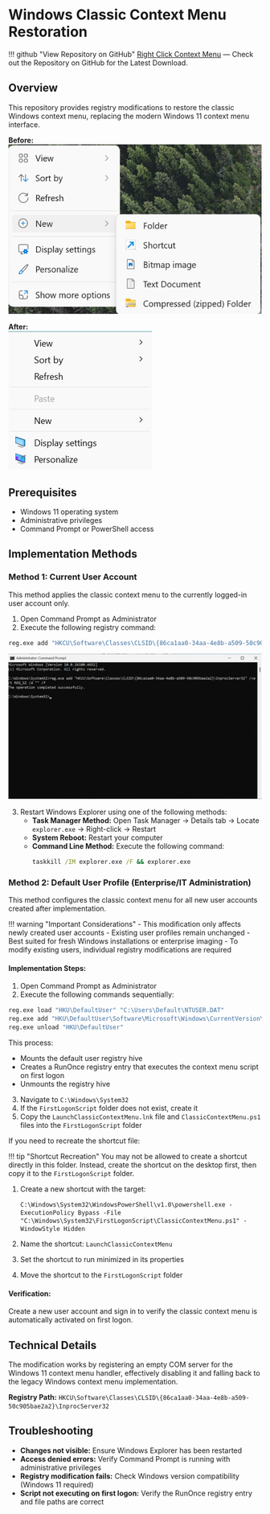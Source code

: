 # Windows Classic Context Menu Restoration

!!! github "View Repository on GitHub"
    [Right Click Context Menu](https://github.com/ConglomoUS/Right_Click_Context_Menu) — Check out the Repository on GitHub for the Latest Download.

## Overview

This repository provides registry modifications to restore the classic Windows context menu, replacing the modern Windows 11 context menu interface.

**Before:**  
![Modern Context Menu](Readme_Assets/ModernContext.png)

**After:**  
![Classic Context Menu](Readme_Assets/ClassicContext.png)

## Prerequisites

- Windows 11 operating system
- Administrative privileges
- Command Prompt or PowerShell access

## Implementation Methods

### Method 1: Current User Account

This method applies the classic context menu to the currently logged-in user account only.

1. Open Command Prompt as Administrator
2. Execute the following registry command:

```cmd
reg.exe add "HKCU\Software\Classes\CLSID\{86ca1aa0-34aa-4e8b-a509-50c905bae2a2}\InprocServer32" /ve /t REG_SZ /d "" /f
```

![Command Prompt Execution](Readme_Assets/cmdpromptHKCU.png)

3. Restart Windows Explorer using one of the following methods:
   - **Task Manager Method:** Open Task Manager → Details tab → Locate `explorer.exe` → Right-click → Restart
   - **System Reboot:** Restart your computer
   - **Command Line Method:** Execute the following command:
     ```cmd
     taskkill /IM explorer.exe /F && explorer.exe
     ```

### Method 2: Default User Profile (Enterprise/IT Administration)

This method configures the classic context menu for all new user accounts created after implementation.

!!! warning "Important Considerations"
    - This modification only affects newly created user accounts
    - Existing user profiles remain unchanged
    - Best suited for fresh Windows installations or enterprise imaging
    - To modify existing users, individual registry modifications are required

#### Implementation Steps:

1. Open Command Prompt as Administrator
2. Execute the following commands sequentially:

```cmd
reg.exe load "HKU\DefaultUser" "C:\Users\Default\NTUSER.DAT"
reg.exe add "HKU\DefaultUser\Software\Microsoft\Windows\CurrentVersion\RunOnce" /v "LaunchClassicContextMenu" /t REG_SZ /d "C:\Windows\System32\FirstLogonScript\LaunchClassicContextMenu.lnk" /f
reg.exe unload "HKU\DefaultUser"
```

This process:
- Mounts the default user registry hive
- Creates a RunOnce registry entry that executes the context menu script on first logon
- Unmounts the registry hive

3. Navigate to `C:\Windows\System32`
4. If the `FirstLogonScript` folder does not exist, create it
5. Copy the `LaunchClassicContextMenu.lnk` file and `ClassicContextMenu.ps1` files into the `FirstLogonScript` folder

If you need to recreate the shortcut file:

!!! tip "Shortcut Recreation"
    You may not be allowed to create a shortcut directly in this folder. Instead, create the shortcut on the desktop first, then copy it to the `FirstLogonScript` folder.

1. Create a new shortcut with the target:
   ```
   C:\Windows\System32\WindowsPowerShell\v1.0\powershell.exe -ExecutionPolicy Bypass -File "C:\Windows\System32\FirstLogonScript\ClassicContextMenu.ps1" -WindowStyle Hidden
   ```

2. Name the shortcut: `LaunchClassicContextMenu`

3. Set the shortcut to run minimized in its properties

4. Move the shortcut to the `FirstLogonScript` folder

#### Verification:

Create a new user account and sign in to verify the classic context menu is automatically activated on first logon.

## Technical Details

The modification works by registering an empty COM server for the Windows 11 context menu handler, effectively disabling it and falling back to the legacy Windows context menu implementation.

**Registry Path:** `HKCU\Software\Classes\CLSID\{86ca1aa0-34aa-4e8b-a509-50c905bae2a2}\InprocServer32`

## Troubleshooting

- **Changes not visible:** Ensure Windows Explorer has been restarted
- **Access denied errors:** Verify Command Prompt is running with administrative privileges
- **Registry modification fails:** Check Windows version compatibility (Windows 11 required)
- **Script not executing on first logon:** Verify the RunOnce registry entry and file paths are correct

